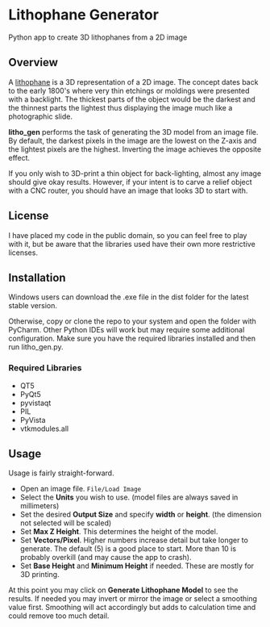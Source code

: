 # Lithophane Generator

Python app to create 3D lithophanes from a 2D image

## Overview

A [lithophane](https://en.wikipedia.org/wiki/Lithophane) is a 3D representation of a 2D image. The concept dates back 
to the early 1800's where very thin etchings or moldings were presented with a backlight. The thickest parts of the 
object would be the darkest and the thinnest parts the lightest thus displaying the image much like a photographic slide.

**litho_gen** performs the task of generating the 3D model from an image file. By default, the darkest pixels in the 
image are the lowest on the Z-axis and the lightest pixels are the highest. Inverting the image achieves the 
opposite effect.

If you only wish to 3D-print a thin object for back-lighting, almost any image should give okay results. However, 
if your intent is to carve a relief object with a CNC router, you should have an image that looks 3D to start with.

## License

I have placed my code in the public domain, so you can feel free to play with it, but be aware that the libraries 
used have their own more restrictive licenses.

## Installation

Windows users can download the .exe file in the dist folder for the latest stable version. 

Otherwise, copy or clone the repo to your system and open the folder with PyCharm. Other Python IDEs will work but 
may require some additional configuration. Make sure you have the required libraries installed and then run litho_gen.py.

### Required Libraries

 - QT5
 - PyQt5
 - pyvistaqt
 - PIL
 - PyVista
 - vtkmodules.all

## Usage

Usage is fairly straight-forward. 
 - Open an image file. `File/Load Image`
 - Select the **Units** you wish to use. (model files are always saved in millimeters) 
 - Set the desired **Output Size** and specify **width** or **height**. (the dimension not selected will be scaled)
 - Set **Max Z Height**. This determines the height of the model.
 - Set **Vectors/Pixel**. Higher numbers increase detail but take longer to generate. The default (5) is a good 
place to start. More than 10 is probably overkill (and may cause the app to crash).
 - Set **Base Height** and **Minimum Height** if needed. These are mostly for 3D printing.

At this point you may click on **Generate Lithophane Model** to see the results. If needed you may invert or mirror 
the image or select a smoothing value first. Smoothing will act accordingly but adds to calculation time and could 
remove too much detail.
